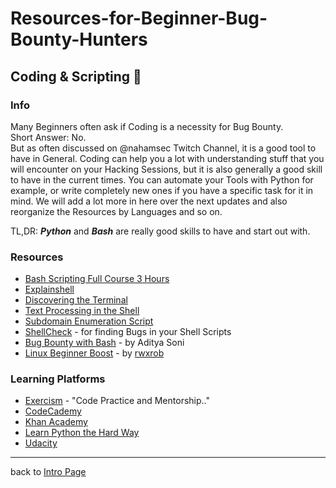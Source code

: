 # Resources-for-Beginner-Bug-Bounty-Hunters

## Coding & Scripting 🤖

### Info
Many Beginners often ask if Coding is a necessity for Bug Bounty.<br>
Short Answer: No.<br>
But as often discussed on @nahamsec Twitch Channel, it is a good tool to have in General. Coding can help you a lot with understanding stuff that you will encounter on your Hacking Sessions, but it is also generally a good skill to have in the current times. You can automate your Tools with Python for example, or write completely new ones if you have a specific task for it in mind. We will add a lot more in here over the next updates and also reorganize the Resources by Languages and so on.

TL,DR: ___Python___ and ___Bash___ are really good skills to have and start out with.

### Resources
- [Bash Scripting Full Course 3 Hours](https://www.youtube.com/watch?v=e7BufAVwDiM)
- [Explainshell](https://explainshell.com/)
- [Discovering the Terminal](https://blog.balthazar-rouberol.com/discovering-the-terminal)
- [Text Processing in the Shell](https://blog.balthazar-rouberol.com/text-processing-in-the-shell)
- [Subdomain Enumeration Script](https://twitter.com/Sin_Khe/status/1242785016884625409)
- [ShellCheck](https://www.shellcheck.net/) - for finding Bugs in your Shell Scripts
- [Bug Bounty with Bash](https://medium.com/cyberverse/bug-bounty-with-bash-438596ff72f5) - by Aditya Soni
- [Linux Beginner Boost](https://rwx.gg/) - by [rwxrob](https://www.twitch.tv/rwxrob)
### Learning Platforms
- [Exercism](https://exercism.io/) - "Code Practice and Mentorship.."
- [CodeCademy](https://www.codecademy.com/)
- [Khan Academy](https://www.khanacademy.org/computing/computer-programming)
- [Learn Python the Hard Way](https://learnpythonthehardway.org/)
- [Udacity](https://www.udacity.com/)
---
back to [Intro Page](/README.md)
